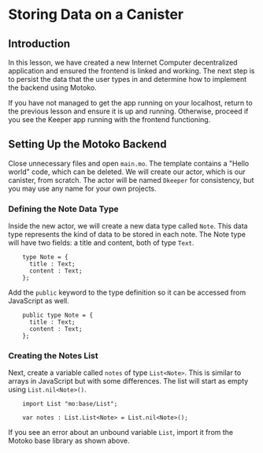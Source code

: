 # Storing Data on a Canister

## Introduction

In this lesson, we have created a new Internet Computer decentralized application and ensured the frontend is linked and working. The next step is to persist the data that the user types in and determine how to implement the backend using Motoko.

If you have not managed to get the app running on your localhost, return to the previous lesson and ensure it is up and running. Otherwise, proceed if you see the Keeper app running with the frontend functioning.

## Setting Up the Motoko Backend

Close unnecessary files and open `main.mo`. The template contains a "Hello world" code, which can be deleted. We will create our actor, which is our canister, from scratch. The actor will be named `Dkeeper` for consistency, but you may use any name for your own projects.

### Defining the Note Data Type

Inside the new actor, we will create a new data type called `Note`. This data type represents the kind of data to be stored in each note. The Note type will have two fields: a title and content, both of type `Text`.

```mo
    type Note = {
      title : Text;
      content : Text;
    };
```

Add the `public` keyword to the type definition so it can be accessed from JavaScript as well.

```mo
    public type Note = {
      title : Text;
      content : Text;
    };
```

### Creating the Notes List

Next, create a variable called `notes` of type `List<Note>`. This is similar to arrays in JavaScript but with some differences. The list will start as empty using `List.nil<Note>()`.

```mo
    import List "mo:base/List";

    var notes : List.List<Note> = List.nil<Note>();
```

If you see an error about an unbound variable `List`, import it from the Motoko base library as shown above.
